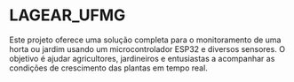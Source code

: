 # LAGEAR_UFMG
Este projeto oferece uma solução completa para o monitoramento de uma horta ou jardim usando um microcontrolador ESP32 e diversos sensores. O objetivo é ajudar agricultores, jardineiros e entusiastas a acompanhar as condições de crescimento das plantas em tempo real.
